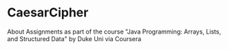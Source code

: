 # CaesarCipher
About Assignments as part of the course "Java Programming: Arrays, Lists, and Structured Data" by Duke Uni via Coursera
